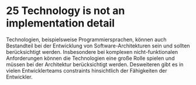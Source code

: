 # 25 Technology is not an implementation detail
Technologien, beispielsweise Programmiersprachen, können auch Bestandteil bei der Entwicklung von Software-Architekturen sein und sollten berücksichtigt werden. Insbesondere bei komplexen nicht-funktionalen Anforderungen können die Technologien eine große Rolle spielen und müssen bei der Architektur berücksichtigt werden. Desweiteren gibt es in vielen Entwicklerteams constraints hinsichtlich der Fähigkeiten der Entwickler.
